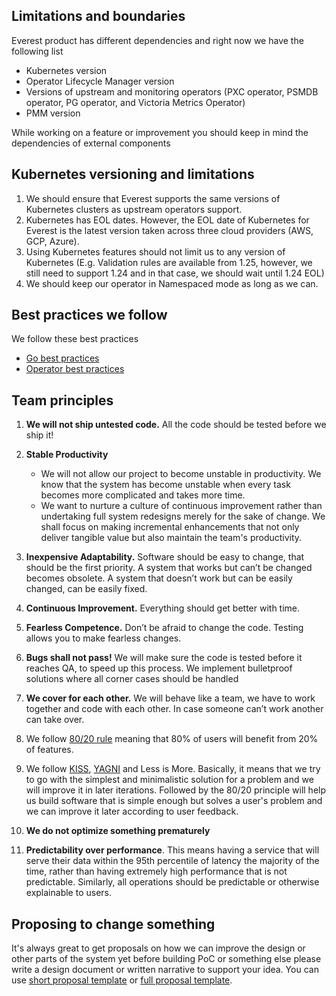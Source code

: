 ## Limitations and boundaries
Everest product has different dependencies and right now we have the following list

- Kubernetes version
- Operator Lifecycle Manager version
- Versions of upstream and monitoring operators (PXC operator, PSMDB operator, PG operator, and Victoria Metrics Operator)
- PMM version

While working on a feature or improvement you should keep in mind the dependencies of external components

## Kubernetes versioning and limitations

1. We should ensure that Everest supports the same versions of Kubernetes clusters as upstream operators support.
2. Kubernetes has EOL dates. However, the EOL date of Kubernetes for Everest is the latest version taken across three cloud providers (AWS, GCP, Azure).
3. Using Kubernetes features should not limit us to any version of Kubernetes (E.g. Validation rules are available from 1.25, however, we still need to support 1.24 and in that case, we should wait until 1.24 EOL)
4. We should keep our operator in Namespaced mode as long as we can. 


## Best practices we follow

We follow these best practices

- [Go best practices](./go_best_practices.md)
- [Operator best practices](./operator_best_practice.md)

## Team principles
1. **We will not ship untested code.** All the code should be tested before we ship it!

2. **Stable Productivity**
    * We will not allow our project to become unstable in productivity. We know that the system has become unstable when every task becomes more complicated and takes more time.
    * We want to nurture a culture of continuous improvement rather than undertaking full system redesigns merely for the sake of change. We shall focus on making incremental enhancements that not only deliver tangible value but also maintain the team's productivity.
3. **Inexpensive Adaptability.** Software should be easy to change, that should be the first priority. A system that works but can’t be changed becomes obsolete. A system that doesn’t work but can be easily changed, can be easily fixed.
4. **Continuous Improvement.** Everything should get better with time.
5. **Fearless Competence.** Don’t be afraid to change the code. Testing allows you to make fearless changes.
6. **Bugs shall not pass!** We will make sure the code is tested before it reaches QA, to speed up this process. We implement bulletproof solutions where all corner cases should be handled
7. **We cover for each other.** We will behave like a team, we have to work together and code with each other. In case someone can’t work another can take over.
8. We follow [80/20 rule](https://en.wikipedia.org/wiki/Pareto_principle) meaning that 80% of users will benefit from 20% of features.
9. We follow [KISS](https://en.wikipedia.org/wiki/KISS_principle), [YAGNI](https://en.wikipedia.org/wiki/You_aren%27t_gonna_need_it) and Less is More. Basically, it means that we try to go with the simplest and minimalistic solution for a problem and we will improve it in later iterations. Followed by the 80/20 principle will help us build software that is simple enough but solves a user's problem and we can improve it later according to user feedback. 
10. **We do not optimize something prematurely**
11. **Predictability over performance**. This means having a service that will serve their data within the 95th percentile of latency the majority of the time, rather than having extremely high performance that is not predictable. Similarly, all operations should be predictable or otherwise explainable to users.

## Proposing to change something 

It's always great to get proposals on how we can improve the design or other parts of the system yet before building PoC or something else please write a design document or written narrative to support your idea. You can use [short proposal template](./short_proposal_template.md) or [full proposal template](./full_proposal_template.md).
